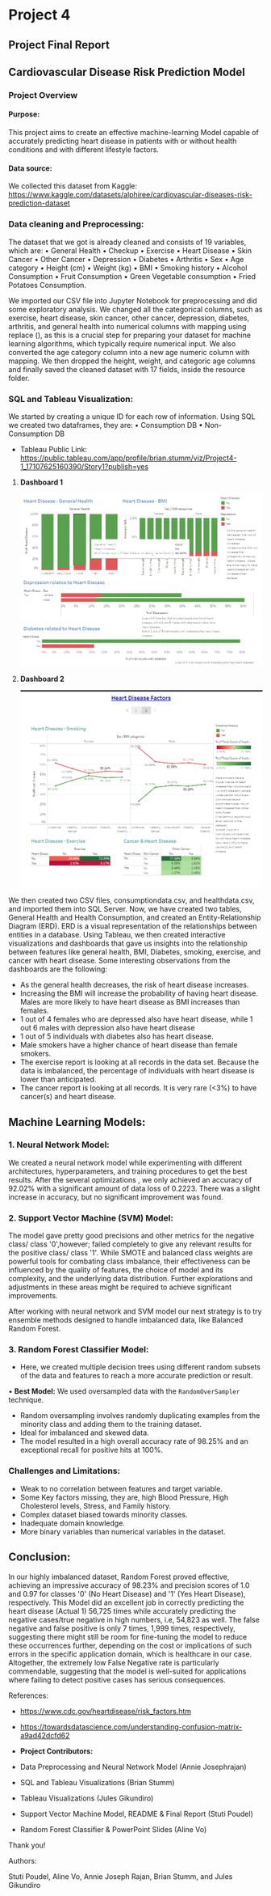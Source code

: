 # Project 4

## Project Final Report

## Cardiovascular Disease Risk Prediction Model

### Project Overview

#### Purpose:

This project aims to create an effective machine-learning Model capable of accurately predicting heart disease in patients with or without health conditions and with different lifestyle factors.  

#### Data source:

We collected this dataset from Kaggle: 
https://www.kaggle.com/datasets/alphiree/cardiovascular-diseases-risk-prediction-dataset


### Data cleaning and Preprocessing:

The dataset that we got is already cleaned and consists of 19 variables, which are:
•	General Health 
•	Checkup
•	Exercise
•	Heart Disease
•	Skin Cancer
•	Other Cancer
•	Depression
•	Diabetes
•	Arthritis
•	Sex
•	Age category
•	Height (cm)
•	Weight (kg)
•	BMI
•	Smoking history
•	Alcohol Consumption
•	Fruit Consumption
•	Green Vegetable consumption
•	Fried Potatoes Consumption.

We imported our CSV file into Jupyter Notebook for preprocessing and did some exploratory analysis. We changed all the categorical columns, such as exercise, heart disease, skin cancer, other cancer, depression, diabetes, arthritis, and general health into numerical columns with mapping using replace (), as this is a crucial step for preparing your dataset for machine learning algorithms, which typically require numerical input. We also converted the age category column into a new age numeric column with mapping. We then dropped the height, weight, and categoric age columns and finally saved the cleaned dataset with 17 fields, inside the resource folder.


### SQL and Tableau Visualization: 

We started by creating a unique ID for each row of information. Using SQL we created two dataframes, they are:
•	Consumption DB
•	Non-Consumption DB

- Tableau Public Link: https://public.tableau.com/app/profile/brian.stumm/viz/Project4-1_17107625160390/Story1?publish=yes

1. **Dashboard 1**

   ![Dashboard 1](Images/Dashboard_1.png)




2. **Dashboard 2**

   ![Dashboard 2](Images/Dashboard_2.png)


We then created two CSV files, consumptiondata.csv, and healthdata.csv, and imported them into SQL Server. Now, we have created two tables, General Health and Health Consumption, and created an Entity-Relationship Diagram (ERD). ERD is a visual representation of the relationships between entities in a database.
Using Tableau, we then created interactive visualizations and dashboards that gave us insights into the relationship between features like general health, BMI, Diabetes, smoking, exercise, and cancer with heart disease. 
Some interesting observations from the dashboards are the following:

- As the general health decreases, the risk of heart disease increases.
- Increasing the BMI will increase the probability of having heart disease. Males are more likely to have heart disease as BMI increases than females. 
- 1 out of 4 females who are depressed also have heart disease, while 1 out 6 males with depression also have heart disease
- 1 out of 5 individuals with diabetes also has heart disease. 
- Male smokers have a higher chance of heart disease than female smokers. 
- The exercise report is looking at all records in the data set.  Because the data is imbalanced, the percentage of individuals with heart disease is lower than anticipated.
- The cancer report is looking at all records.  It is very rare (<3%) to have cancer(s) and heart disease.


## Machine Learning Models:

###  1.	Neural Network Model:

We created a neural network model while experimenting with different architectures, hyperparameters, and training procedures to get the best results. After the several optimizations , we only achieved an accuracy of 92.02% with  a significant amount of data loss of 0.2223. There was a slight increase in accuracy, but no significant improvement was found.

###  2.	Support Vector Machine (SVM) Model:

The model gave pretty good precisions and other metrics for the negative class/ class '0',however; failed completely to give any relevant results for the positive class/ class '1'. While SMOTE and balanced class weights are powerful tools for combating class imbalance, their effectiveness can be influenced by the quality of features, the choice of model and its complexity, and the underlying data distribution. Further explorations and adjustments in these areas might be required to achieve significant improvements.

After working with neural network and SVM model our next strategy is to try ensemble methods designed to handle imbalanced data, like Balanced Random Forest.

### 3. Random Forest Classifier Model:

- Here, we created multiple decision trees using different random subsets of the data and features to reach a more accurate prediction or result.

•	**Best Model:** We used oversampled data with the `RandomOverSampler` technique.
- 	Random oversampling involves randomly duplicating examples from the minority class and adding them to the training dataset.
- Ideal for imbalanced and skewed data.
- The model resulted in a high overall accuracy rate of 98.25% and an exceptional recall for positive hits at 100%.


### Challenges and Limitations:
- Weak to no correlation between features and target variable.
- Some Key factors missing, they are, high Blood Pressure, High Cholesterol levels, Stress, and Family history.
- Complex dataset biased towards minority classes.
- Inadequate domain knowledge.
- More binary variables than numerical variables in the dataset.


## Conclusion:

In our highly imbalanced dataset, Random Forest proved effective, achieving an impressive accuracy of 98.23% and precision scores of 1.0 and 0.97 for classes '0' (No Heart Disease) and '1' (Yes Heart Disease), respectively. This Model did an excellent job in correctly predicting the heart disease (Actual 1) 56,725 times while accurately predicting the negative cases/true negative in high numbers, i.e, 54,823 as well. The false negative and false positive is only 7 times, 1,999 times, respectively, suggesting there might still be room for fine-tuning the model to reduce these occurrences further, depending on the cost or implications of such errors in the specific application domain, which is healthcare in our case. Altogether, the extremely low False Negative rate is particularly commendable, suggesting that the model is well-suited for applications where failing to detect positive cases has serious consequences.


References:

- https://www.cdc.gov/heartdisease/risk_factors.htm

- https://towardsdatascience.com/understanding-confusion-matrix-a9ad42dcfd62



- **Project Contributors:**

- Data Preprocessing and Neural Network Model (Annie Josephrajan)
- SQL and Tableau Visualizations (Brian Stumm)
- Tableau Visualizations (Jules Gikundiro)
- Support Vector Machine Model, README & Final Report (Stuti Poudel)
- Random Forest Classifier & PowerPoint Slides (Aline Vo)


Thank you!


Authors: 

Stuti Poudel, Aline Vo, Annie Joseph Rajan, Brian Stumm, and Jules Gikundiro




